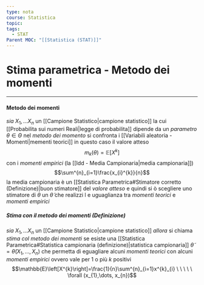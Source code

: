 ```yaml
---
type: nota
course: Statistica
topic: 
tags:
  - STAT
Parent MOC: "[[Statistica (STAT)]]"
---
```

# Stima parametrica - Metodo dei momenti
--- 

#### Metodo dei momenti
_sia_ $X_{1},\dots X_{n}$ un [[Campione Statistico|campione statistico]] la cui [[Probabilita sui numeri Reali|legge di probabilita]] dipende da un _parametro_ $\theta \in \Theta$ 
nel _metodo dei momento_ si confronta i [[Variabili aleatoria - Momenti|mementi teorici]] in questo caso il valore atteso  $$m_{k}(\theta)=\mathbb{E}[X^{k}]$$con i _momenti empirici_ (la [[Idd - Media Campionaria|media campionaria]])$$\sum^{n}_{i=1}\frac{x_{i}^{k}}{n}$$ la media campionaria è un [[Statistica Parametrica#Stimatore corretto (Definizione)|buon stimatore]]  del _valore atteso_ e quindi si ò scegliere  uno stimatore di $\theta$ un $\tilde{\theta}$ che realizzi l e uguaglianza tra _momenti teorici_ e _momenti empirici_

##### Stima con il metodo dei momenti (Definizione)
_sia_ $X_{1},\dots X_{n}$ un [[Campione Statistico|campione statistico]]
_allora_ si chiama _stima col metodo dei momenti_ se esiste una [[Statistica Parametrica#Statistica campionaria (definizione)|statistica campionaria]] $\tilde{\theta}=\tilde{\theta}(X_{1},\dots ,X_{n})$ che permetta di eguagliare alcuni _momenti teorici_ con alcuni _momenti empirici_ ovvero vale per 1 o più $k$ positivi $$\mathbb{E}\left[X^{k}\right]=\frac{1}{n}\sum^{n}_{i=1}x^{k}_{i} \ \ \ \ \ \forall  (x_{1},\dots, x_{n})$$